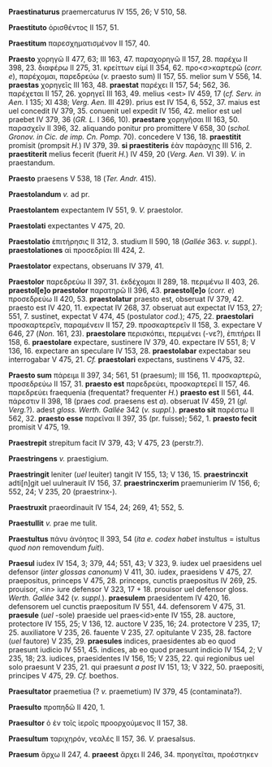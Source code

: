 **Praestinaturus** praemercaturus IV 155, 26; V 510, 58.

**Praestituto** ὁρισθέντος II 157, 51.

**Praestitum** παρεσχηματισμένον II 157, 40.

**Praesto** χορηγῶ II 477, 63; III 163, 47. παραχορηγῶ ΙΙ 157, 28.
παρέχω II 398, 23. διαφέρω II 275, 31. κρείττων εἰμί II 354, 62.
προ\<σ\>καρτερῶ (*corr. e*), παρέχομαι, παρεδρεύω (*v.* praesto sum) II
157, 55. melior sum V 556, 14. **praestas** χορηγεῖς III 163, 48.
**praestat** παρέχει II 157, 54; 562, 36. παρέχεται II 157, 26. χορηγεῖ
III 163, 49. melius \<est\> IV 459, 17 (*cf. Serv. in Aen.* I 135; XI
438; *Verg. Aen.* III 429). prius est IV 154, 6, 552, 37. maius est
uel concedit IV 379, 35. conuenit uel expedit IV 156, 42. melior est uel
praebet IV 379, 36 (*GR. L.* I 366, 10). **praestare** χορηγῆσαι III
163, 50. παρασχεῖν II 396, 32. aliquando ponitur pro promittere V 658,
30 (*schol. Gronov. in Cic. de imp. Cn. Pomp.* 70). concedere V 136, 18.
**praestitit** promisit (prompsit *Η.*) IV 379, 39. **si praestiteris**
ἐὰν παράσχῃς III 516, 2. **praestiterit** melius fecerit (fuerit *H.*)
IV 459, 20 (*Verg. Aen.* VI 39). *V.* in praestandum.

**Praesto** praesens V 538, 18 (*Ter. Andr.* 415).

**Praestolandum** *v.* ad pr.

**Praestolantem** expectantem IV 551, 9. *V.* praestolor.

**Praestolati** expectantes V 475, 20.

**Praestolatio** ἐπιτήρησις II 312, 3. studium II 590, 18 (*Gallée* 363.
*v. suppl.*). **praestolationes** αἱ προσεδρίαι III 424, 2.

**Praestolator** expectans, obseruans IV 379, 41.

**Praestolor** παρεδρεύω II 397, 31. ἐκδέχομαι II 289, 18. περιμένω II
403, 26. **praestol\[e\]o praestolor** παρατηρῶ II 396, 43.
**praestol\[e\]o** (*corr. e*) προσεδρεύω II 420, 53. **praestolatur**
praesto est, obseruat IV 379, 42. praesto est IV 420, 11. expectat IV
268, 37. obseruat aut expectat IV 153, 27; 551, 7. sustinet, expectat V
474, 45 (postulator *cod.*); 475, 22. **praestolari** προσκαρτερεῖν,
παραμένειν II 157, 29. προσκαρτερεῖν II 158, 3. expectare V 646, 27
(*Non.* 161, 23). **praestolare** περισκόπει, περιμένει (-νε?),
ἐπιτήρει II 158, 6. **praestolare** expectare, sustinere IV 379, 40.
expectare IV 551, 8; V 136, 16. expectare an speculare IV 153, 28.
**praestolabar** expectabar seu interrogabar V 475, 21. *Cf.*
**praestolari** expectans, sustinens V 475, 32.

**Praesto sum** πάρειμι II 397, 34; 561, 51 (praesum); III 156, 11.
προσκαρτερῶ, προσεδρεύω II 157, 31. **praesto est** παρεδρεύει,
προσκαρτερεῖ II 157, 46. παρεδρεύει fraequenia (frequentat? frequenter
*H.*) **praesto est** II 561, 44. πάρεστιν II 398, 18 (praes *cod.*
praesens est *a*). obseruat IV 459, 21 (*gl. Verg.*?). adest *gloss.
Werth. Gallée* 342 (*v. suppl.*). **praesto sit** παρέστω II 562,
32. **praesto esse** παρεῖναι II 397, 35 (pr. fuisse); 562, 1. **praesto
fecit** promisit V 475, 19.

**Praestrepit** strepitum facit IV 379, 43; V 475, 23 (perstr.?).

**Praestringens** *v.* praestigium.

**Praestringit** leniter (*uel* leuiter) tangit IV 155, 13; V 136, 15.
**praestrincxit** adti\[n\]git uel uulnerauit IV 156, 37.
**praestrincxerim** praemunierim IV 156, 6; 552, 24; V 235, 20
(praestrinx-).

**Praestruxit** praeordinauit IV 154, 24; 269, 41; 552, 5.

**Praestullit** *v.* prae me tulit.

**Praestultus** πάνυ ἀνόητος II 393, 54 (*ita e. codex habet* instultus
= istultus *quod non* removendum *fuit*).

**Praesul** iudex IV 154, 3; 379, 44; 551, 43; V 323, 9. iudex uel
praesidens uel defensor (*inter glossas canonum*) V 411, 30. iudex,
praesidens V 475, 27. praepositus, princeps V 475, 28. princeps, cunctis
praepositus IV 269, 25. prouisor, \<in\> iure defensor V 323, 17 + 18.
prouisor uel defensor gloss. *Werth. Gallée* 342 (*v. suppl.*).
**praesulem** praesidentem IV 420, 16. defensorem uel cunctis
praepositum IV 551, 44. defensorem V 475, 31. **praesule** (*uel* -sole)
praeside uel praes\<id\>ente IV 155, 28. auctore, protectore IV 155, 25;
V 136, 12. auctore V 235, 16; 24. protectore V 235, 17; 25. auxiliatore
V 235, 26. fauente V 235, 27. opitulante V 235, 28. factore (*uel*
fautore) V 235, 29. **praesules** indices, praesidentes ab eo quod
praesunt iudicio IV 551, 45. indices, ab eo quod praesunt indicio IV
154, 2; V 235, 18; 23. iudices, praesidentes IV 156, 15; V 235, 22. qui
regionibus uel solo praesunt V 235, 21. qui praesunt *a post* IV 151,
13; V 322, 50. praepositi, principes V 475, 29. *Cf.* boethos.

**Praesultator** praemetiua (? *v.* praemetium) IV 379, 45
(contaminata?).

**Praesulto** προπηδῶ II 420, 1.

**Praesultor** ὁ ἐν τοῖς ἱεροῖς προορχούμενος II 157, 38.

**Praesultum** ταριχηρόν, νεαλές II 157, 36. *V.* praesalsus.

**Praesum** ἄρχω II 247, 4. **praeest** ἄρχει II 246, 34. προηγεῖται,
προέστηκεν
